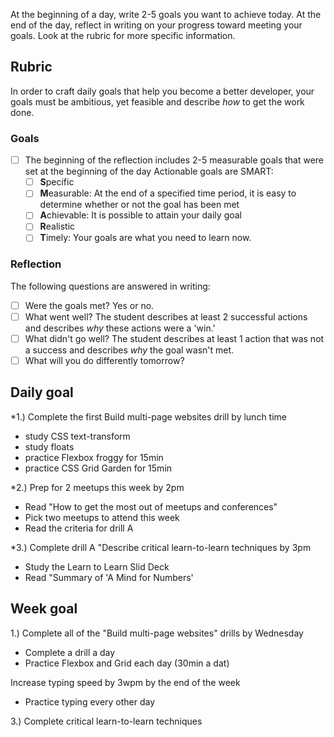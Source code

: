 At the beginning of a day, write 2-5 goals you want to achieve today. At the end of the day, reflect in writing on your progress toward meeting your goals. Look at the rubric for more specific information. 

  ## Rubric

In order to craft daily goals that help you become a better developer, your goals must be ambitious, yet feasible and describe *how* to get the work done.

### Goals

- [ ] The beginning of the reflection includes 2-5 measurable goals that were set at the beginning of the day
  Actionable goals are SMART:
  - [ ] **S**pecific
  - [ ] **M**easurable: At the end of a specified time period, it is easy to determine whether or not the goal has been met
  - [ ] **A**chievable: It is possible to attain your daily goal
  - [ ] **R**ealistic 
  - [ ] **T**imely: Your goals are what you need to learn now. 

### Reflection

The following questions are answered in writing:
  - [ ] Were the goals met? Yes or no.
  - [ ] What went well? The student describes at least 2 successful actions and describes _why_ these actions were a 'win.'
  - [ ] What didn't go well? The student describes at least 1 action that was not a success and  describes _why_ the goal wasn't met.   
  - [ ] What will you do differently tomorrow?

## Daily goal
*1.) Complete the first Build multi-page websites drill by lunch time
+ study CSS text-transform
+ study floats
+ practice Flexbox froggy for 15min
+ practice CSS Grid Garden for 15min

*2.) Prep for 2 meetups this week by 2pm
+ Read "How to get the most out of meetups and conferences"
+ Pick two meetups to attend this week
+ Read the criteria for drill A

*3.) Complete drill A "Describe critical learn-to-learn techniques by 3pm
+ Study the Learn to Learn Slid Deck 
+ Read "Summary of 'A Mind for Numbers'

## Week goal
1.) Complete all of the "Build multi-page websites" drills by Wednesday
+ Complete a drill a day
+ Practice Flexbox and Grid each day (30min a dat)

Increase typing speed by 3wpm by the end of the week
+ Practice typing every other day

3.) Complete critical learn-to-learn techniques 